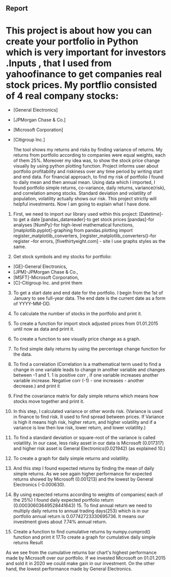 ## Report

# This project is about how you can create your portfolio in Python which is very important for investors .Inputs , that I used from yahoofinance to get companies real stock prices. My portflio consisted of 4 real company stocks: 
- [General Electronics]
- [JPMorgan Chase &amp; Co.]
- [Microsoft Corporation]
- [Citigroup Inc.]
 
  The tool shows my returns and risks by finding variance of returns. My returns from portfolio according
to companies were equal weights, each of them 25%. Moreover my idea was, to show the stock price
change visually by using python plotting function. Project informs user about portfolio profitability and
riskiness over any time period by writing start and end data. For financial approach, to find my risk of
portfolio I found to daily mean and then annual mean. Using data which I imported, I found portfolio
simple returns, co-variance, daily returns, variance(risk), and correlation among stocks. Standard
deviation and volatility of population, volatility actually shows our risk. This project strictly will helpful
investments.
Now I am going to explain what I have done.

1. First, we need to import our library used within this project:
 [Datetime]-to get a date
 [pandas_datareader]-to get stock prices
 [pandas]-for analyses
 [NumPy]-for high-level mathematical functions, 
 [matplotlib.pyplot]-graphing from pandas.plotting import register_matplotlib_converters,
 [register_matplotlib_converters()-for register –for errors, 
 [fivethirtyeight.com] - site I use graphs styles as the same.

2. Get stock symbols and my stocks for portfolio: 
- [GE]-General Electronics, 
- [JPM]-JPMorgan Chase &amp; Co.,
- [MSFT]-Microsoft Corporation, 
- [C]-Citigroup Inc. and print them

3. To get a start date and end date for the portfolio. I begin from the 1st of January to see full-year data.
The end date is the current date as a form of YYYY-MM-DD.

4. To calculate the number of stocks in the portfolio and print it.

5. To create a function for import stock adjusted prices from 01.01.2015 until now as data and print it.
6. To create a function to see visually price change as a graph.

7. To find simple daily returns by using the percentage change function for the data.
8. To find a correlation (Correlation is a mathematical term used to find a change in one variable leads to change in another variable and changes between -1 and 1. 1 is positive corr , if one variable increases another variable increase. Negative corr (-1) - one increases - another decrease.) and print it
9. Find the covariance matrix for daily simple returns which means how stocks move together and print it.
10. In this step, I calculated variance or other words risk. (Variance is used in finance to find risk. It used to find spread between prices. If Variance is high it means high risk, higher return, and higher volatility and if a variance is low then low risk, lower return, and lower volatility.)
11. To find a standard deviation or square-root of the variance is called volatility. In our case, less risky asset in our data is Microsoft (0.017317) and higher risk asset is General Electronics(0.021942) (as explained 10.)
12. To create a graph for daily simple returns and volatility.
13. And this step I found expected returns by finding the mean of daily simple returns. As we see again higher performance for expected returns showed by Microsoft (0.001213) and the lowest by General Electronics (-0.000630).
14. By using expected returns according to weights of companies( each of the 25%) I found daily expected portfolio return (0.00030603649528441643)
15. To find annual return we need to multiply daily returns to annual trading days(253) which is in our portfolio annual return is 0.07742723330695736. It means our investment gives about 7.74% annual return.
16. Create a function to find cumulative returns by numpy.cumprod() function and print it
17.To create a graph for cumulative daily simple returns Result

As we see from the cumulative returns bar chart&#39;s highest performance made by Microsoft over our
portfolio. If we invested Microsoft on 01.01.2015 and sold it in 2020 we could make gain in
our investment. On the other hand, the lowest performance made by General Electronics.
